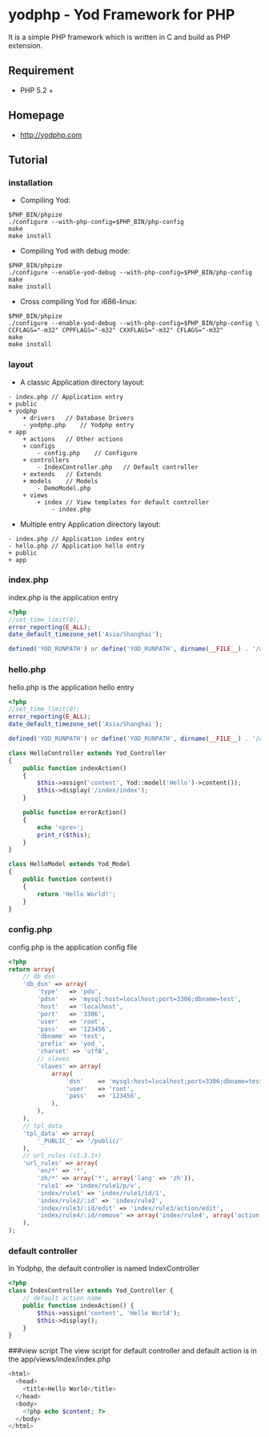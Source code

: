 # yodphp - Yod Framework for PHP

It is a simple PHP framework which is written in C and build as PHP extension.

## Requirement
- PHP 5.2 +

## Homepage
- http://yodphp.com

## Tutorial

### installation
- Compiling Yod:

```
$PHP_BIN/phpize
./configure --with-php-config=$PHP_BIN/php-config
make
make install
```

- Compiling Yod with debug mode:

```
$PHP_BIN/phpize
./configure --enable-yod-debug --with-php-config=$PHP_BIN/php-config
make
make install
```

- Cross compiling Yod for i686-linux:

```
$PHP_BIN/phpize
./configure --enable-yod-debug --with-php-config=$PHP_BIN/php-config \
CCFLAGS="-m32" CPPFLAGS="-m32" CXXFLAGS="-m32" CFLAGS="-m32"
make
make install
```

### layout
- A classic Application directory layout:

```
- index.php	// Application entry
+ public
+ yodphp
	+ drivers	// Database Drivers
	- yodphp.php	// Yodphp entry
+ app
	+ actions	// Other actions
	+ configs
		- config.php	// Configure 
	+ controllers
		- IndexController.php	// Default controller
	+ extends	// Extends
	+ models	// Models
		- DemoModel.php
	+ views
		+ index	// View templates for default controller
			- index.php

```

- Multiple entry Application directory layout:

```
- index.php	// Application index entry
- hello.php	// Application hello entry
+ public
+ app

```

### index.php
index.php is the application entry

```php
<?php
//set_time_limit(0);
error_reporting(E_ALL);
date_default_timezone_set('Asia/Shanghai');

defined('YOD_RUNPATH') or define('YOD_RUNPATH', dirname(__FILE__) . '/app');

```

### hello.php
hello.php is the application hello entry

```php
<?php
//set_time_limit(0);
error_reporting(E_ALL);
date_default_timezone_set('Asia/Shanghai');

defined('YOD_RUNPATH') or define('YOD_RUNPATH', dirname(__FILE__) . '/app');

class HelloController extends Yod_Controller
{
	public function indexAction()
	{
		$this->assign('content', Yod::model('Hello')->content());
		$this->display('/index/index');
	}

	public function errorAction()
	{
		echo '<pre>';
		print_r($this);
	}
}

class HelloModel extends Yod_Model
{
    public function content()
    {
        return 'Hello World!';
    }
}

```

### config.php
config.php is the application config file

```php
<?php
return array(
	// db_dsn
	'db_dsn' => array(
		'type'   => 'pdo',
		'pdsn'   => 'mysql:host=localhost;port=3306;dbname=test',
		'host'   => 'localhost',
		'port'   => '3306',
		'user'   => 'root',
		'pass'   => '123456',
		'dbname' => 'test',
		'prefix' => 'yod_',
		'charset' => 'utf8',
		// slaves
		'slaves' => array(
			array(
				'dsn'    => 'mysql:host=localhost;port=3306;dbname=test',
				'user'   => 'root',
				'pass'   => '123456',
			),
		),
	),
	// tpl_data
	'tpl_data' => array(
		'_PUBLIC_' => '/public/'
	),
	// url_rules (v1.3.1+)
	'url_rules' => array(
		'en/*' => '*',
		'zh/*' => array('*', array('lang' => 'zh')),
		'rule1' => 'index/rule1/p/v',
		'index/rule1' => 'index/rule1/id/1',
		'index/rule2/:id' => 'index/rule2',
		'index/rule3/:id/edit' => 'index/rule3/action/edit',
		'index/rule4/:id/remove' => array('index/rule4', array('action' => 'remove'),
	),
);

```

### default controller
In Yodphp, the default controller is named IndexController

```php
<?php
class IndexController extends Yod_Controller {
	// default action name
	public function indexAction() {
		$this->assign('content', 'Hello World');
		$this->display();
	}
}

```

###view script
The view script for default controller and default action is in the app/views/index/index.php

```php
<html>
  <head>
    <title>Hello World</title>
  </head>
  <body>
    <?php echo $content; ?>
  </body>
</html>
```
